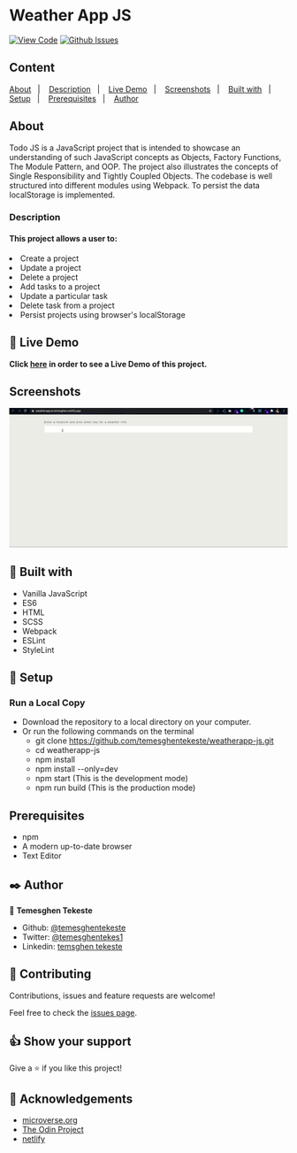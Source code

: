 # Weather App JS

[![View Code](https://img.shields.io/badge/View%20-Code-green)](https://github.com/temesghentekeste/weatherapp-js/pulls)
[![Github Issues](https://img.shields.io/badge/GitHub-Issues-orange)](https://github.com/temesghentekeste/weatherapp-js/issues)


## Content

<a text-align="center" href="#about">About</a>&nbsp;&nbsp;&nbsp;|&nbsp;&nbsp;&nbsp;
<a href="#description">Description</a>&nbsp;&nbsp;&nbsp;|&nbsp;&nbsp;&nbsp;
<a href="#live">Live Demo</a>&nbsp;&nbsp;&nbsp;|&nbsp;&nbsp;&nbsp;
<a href="#screenshots">Screenshots</a>&nbsp;&nbsp;&nbsp;|&nbsp;&nbsp;&nbsp;
<a href="#with">Built with</a>&nbsp;&nbsp;&nbsp;|&nbsp;&nbsp;&nbsp;
<a href="#setup">Setup</a>&nbsp;&nbsp;&nbsp;|&nbsp;&nbsp;&nbsp;
<a href="#prerequisites">Prerequisites</a>&nbsp;&nbsp;&nbsp;|&nbsp;&nbsp;&nbsp;
<a href="#author">Author</a>


## About <a name = "about"></a>

Todo JS is a JavaScript project that is intended to showcase an understanding of such JavaScript concepts as Objects, Factory Functions, The Module Pattern, and OOP. The project also illustrates the concepts of Single Responsibility and Tightly Coupled Objects. The codebase is well structured into different modules using Webpack. To persist the data localStorage is implemented.

<h3>Description <a name = "description"></a></h3>
<h4>This project allows a user to:</h4>
<li>Create a project</li>
<li>Update a project</li>
<li>Delete a project</li>
<li>Add tasks to a project</li>
<li>Update a particular task</li>
<li>Delete task from a project</li>
<li>Persist projects using browser's localStorage</li>

## 🔴 Live Demo <a name = "live"></a>

**Click [here](https://weatherapp-js-temesghen.netlify.app/) in order to see a Live Demo of this project.**

## Screenshots <a name = "screenshots"></a>

![screenshot](./src/assets/screenshot_desktop.gif) 

## 🔧 Built with<a name = "with"></a>

- Vanilla JavaScript
- ES6
- HTML
- SCSS
- Webpack
- ESLint
- StyleLint

## 🔨 Setup<a name = "setup"></a>
### Run a Local Copy
- Download the repository to a local directory on your computer.
- Or run the following commands on the terminal
  - git clone https://github.com/temesghentekeste/weatherapp-js.git
  - cd weatherapp-js
  - npm install
  - npm install --only=dev
  - npm start (This is the development mode)
  - npm run build (This is the production mode)

## Prerequisites<a name = "prerequisites"></a>
- npm
- A modern up-to-date browser
- Text Editor

## ✒️  Author <a name = "author"></a>

👤 **Temesghen Tekeste**

- Github: [@temesghentekeste](https://github.com/temesghentekeste)
- Twitter: [@temesghentekes1](https://twitter.com/temesghentekes1)
- Linkedin: [temsghen tekeste](https://www.linkedin.com/in/temesghentekeste/)


## 🤝 Contributing

Contributions, issues and feature requests are welcome!

Feel free to check the [issues page](https://github.com/temesghentekeste/weatherapp-js/issues).


## 👍 Show your support

Give a ⭐️ if you like this project!

## :clap: Acknowledgements
- <a href="https://www.microverse.org/" target="_blank">microverse.org</a>
- <a href="https://www.theodinproject.com/" target="_blank">The Odin Project</a>
- <a href="https://netlify.com/" target="_blank">netlify</a>
</a>
</div>
